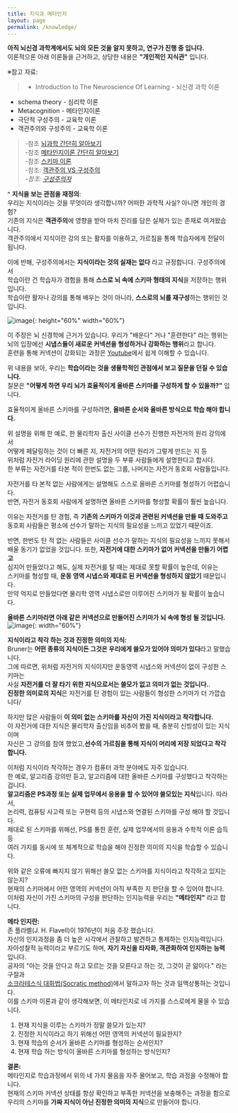 ```yaml
---
title: 지식과 메타인지
layout: page
permalink: /knowledge/
---
```


**아직 뇌신경 과학계에서도 뇌의 모든 것을 알지 못하고, 연구가 진행 중 입니다.**<br/>
이론적으론 아래 이론들을 근거하고, 상당한 내용은 **"개인적인 지식관"** 입니다.<br/>

※참고 자료:<br/>
>* Introduction to The Neuroscience Of Learning - 뇌신경 과학 이론<br/>
* schema theory - 심리학 이론<br/>
* Metacognition - 메타인지이론 <br/>
* 극단적 구성주의 - 교육학 이론
* 객관주의와 구성주의 - 교육학 이론<br/>

> -참조 [뇌과학 간단히 알아보기](https://medium.com/neuroscience-in-real-life/introduction-to-neuroscience-of-learning-3dd2042b181b)<br/>
> -참조 [메타인지이론 간단히 알아보기](https://en.wikipedia.org/wiki/Metacognition)<br/>
> -참조 [스키마 이론](https://en.wikipedia.org/wiki/Schema_(psychology))<br/>
> -참조: [객관주의 VS 구성주의](https://ddalgiru.tistory.com/9)_<br/>
> -참조: [구성주의자](http://blog.naver.com/lumines103/221021125472)_<br/>

^
**지식을 보는 관점을 재정의**:<br/>
우리는 지식이라는 것을 무엇이라 생각합니까? 어떠한 과학적 사실? 아니면 개인의 경험?<br/>
기존의 지식은 **객관주의**에 영향을 받아 마치 진리를 담은 실체가 있는 존재로 여겨왔습니다.<br/>
객관주의에서 지식이란 강의 또는 활자를 이용하고, 가르침을 통해 학습자에게 전달이 됩니다. <br/>

이에 반해, 구성주의에서는 **지식이라는 것의 실재는 없다** 라고 규정합니다. 구성주의에서<br/>
학습이란 건 학습자가 경험을 통해 **스스로 뇌 속에 스키마 형태의 지식**을 저장하는 행위입니다. <br/>
학습이란 활자나 강의를 통해 배우는 것이 아니라, **스스로의 뇌를 재구성**하는 행위인 것입니다.<br/>

![image](../assets/images/spy/shema.png){: height="60%" width="60%"}

이 주장은 뇌 신경학에 근거가 있습니다. 우리가 "배운다" 거나 "훈련한다" 라는 행위는<br/>
뇌의 입장에선 **시냅스들이 새로운 커넥션을 형성하거나 강화하는 행위**라고 합니다.<br/>
훈련을 통해 커넥션이 강화되는 과정은 [Youtube](https://www.youtube.com/watch?v=_nWMP68DqHE)에서 쉽게 이해할 수 있습니다.<br/>

위 내용을 보아, 우리는 **학습이라는 것을 생물학적인 관점에서 보고 질문을 던질 수 있습니다.**<br/>
질문은 **"어떻게 하면 우리 뇌가 효율적이게 올바른 스키마를 구성하게 할 수 있을까?"** 입니다.

효율적이게 올바른 스키마를 구성하려면, **올바른 순서와 올바른 방식으로 학습 해야 합니다.**<br/>

위 설명을 위해 한 예로, 한 물리학자 출신 사이클 선수가 진행한 자전거의 원리 강의에서<br/>
어떻게 페달링하는 것이 더 빠른 지, 자전거의 어떤 원리가 그렇게 만드는 지 등<br/>
위처럼 자전거 라이딩 원리에 관한 설명을 두 부류 사람들에게 설명한다고 합시다.<br/>
한 부류는 자전거를 타본 적이 한번도 없는 그룹, 나머지는 자전거 동호회 사람들입니다.<br/>

자전거를 타 본적 없는 사람에게는 설명해도 스스로 올바른 스키마를 형성하기 어렵습니다.<br/>
반면, 자전거 동호회 사람에게 설명하면 올바른 스키마를 형성할 확률이 훨씬 높습니다.<br/>

이유는 자전거를 탄 경험, 즉 **기존의 스키마가 이것과 관련된 커넥션을 만들 때 도와주고**<br/>
동호회 사람들은 평소에 선수가 말하는 지식의 필요성을 느끼고 있었기 때문이죠.<br/>

반면, 한번도 탄 적 없는 사람들은 사이클 선수가 말하는 지식의 필요성을 느끼지 못해서<br/>
배울 동기가 없었을 것입니다. 또한, **자전거에 대한 스키마가 없어 커넥션을 만들기 어렵고**<br/>
심지어 만들었다고 해도, 실제 자전거를 탈 때는 제대로 못할 확률이 높은데, 이유는<br/>
스키마를 형성할 때, **운동 영역 시냅스와 제대로 된 커넥션을 형성하지 않았기** 때문입니다.<br/>
만약 억지로 만들었다면 물리학 영역 시냅스로만 이루어진 스키마가 될 확률이 높습니다.<br/>

**올바른 스키마라면 아래 같은 커넥션으로 만들어진 스키마가 뇌 속에 형성 될 것입니다.**<br/>
![image](../assets/images/spy/schema-bike.png){: width="60%"}


**지식이라고 착각 하는 것과 진정한 의미의 지식:**<br/>
Bruner는 **어떤 종류의 지식이든 그것은 우리에게 쓸모가 있어야 의미가 있다**라고 말했습니다.<br/>
그에 따르면, 위처럼 자전거의 지식이지만 운동영역 시냅스와 커넥션이 없이 구성한 스키마는<br/>
사실 **자전거를 더 잘 타기 위한 지식으로서는 쓸모가 없고 의미가 없는 것입니다.**.<br/>
**진정한 의미로의 지식**은 자전거를 탄 경험이 있는 사람들이 형성한 스키마가 더 가깝습니다/<br/>

하지만 많은 사람들이 **이 의미 없는 스키마를 자신이 가진 지식이라고 착각합니다.**<br/>
이 자전거에 대한 지식은 물리학자 출신임을 비추어 봤을 때, 충분히 신빙성이 있는 지식이며<br/>
자신은 그 강의를 참여 했었고,**선수의 가르침을 통해 지식이 머리에 저장 되었다고 착각합니다.**<br/>

이처럼 지식이라 착각하는 경우가 컴퓨터 과학 분야에도 자주 있습니다.<br/>
한 예로, 알고리즘 강의만 듣고, 알고리즘에 대한 올바른 스키마를 구성했다고 착각하는 겁니다.<br/>
**알고리즘은 PS과정 또는 실제 업무에서 응용을 할 수 있어야 쓸모있는 지식**입니다. 따라서,<br/>
논리력, 컴퓨팅 사고력 또는 구현력 등의 시냅스와 연결된 스키마를 구성 해야 할 것입니다.<br/>
제대로 된 스키마를 위해선, PS를 통한 훈련, 실제 업무에서의 응용과 수학적 이론 습득 등<br/>
여러 가지를 동시에 또 체계적으로 학습을 해야 진정한 의미의 지식을 학습할 수 있습니다.<br/>

위와 같은 오류에 빠지지 않기 위해선 쓸모 없는 스키마를 지식이라고 착각하고 있지는 않는지? <br/>
현재의 스키마에서 어떤 영역의 커넥션이 아직 부족한 지 판단을 할 수 있어야 합니다.<br/>
이처럼 자신이 가진 스키마의 구성을 판단하는 인지능력을 우리는 **"메타인지"** 라고 합니다.<br/>

**메타 인지란:**<br/>
존 플라벨(J. H. Flavell)이 1976년이 처음 주장 했습니다.<br/>
자신의 인지과정을 좀 더 높은 시각에서 관찰하고 발견하고 통제하는 인지능력입니다.<br/>
자아성찰적 능력이라고 부르기도 하며, **자기 자신을 타자화, 객관화하여 인지하는 능력**입니다.<br/>
공자의 "아는 것을 안다고 하고 모르는 것을 모른다고 하는 것, 그것이 곧 앎이다." 라는 구절과<br/>
[소크라테스식 대화법(Socratic method)](https://ko.wikipedia.org/wiki/%EB%AC%B8%EB%8B%B5%EB%B2%95)에서 말하고자 하는 것과 일맥상통하는 것입니다.<br/>
이를 스키마 이론과 같이 생각해보면, 이 메타인지로 네 가지를 스스로에게 물을 수 있습니다.<br/>
1. 현재 지식을 이루는 스키마가 정말 쓸모가 있는지?
2. 진정한 지식이라고 하기 위해선 어떤 영역의 커넥션이 필요한지?
3. 현재 학습의 순서가 올바른 스키마를 형성하는 순서인지?
4. 현재 학습 하는 방식이 올바른 스키마를 형성하는 방식인지?

**결론:**<br/>
메타인지로 학습과정에서 위의 네 가지 물음을 자주 물어보고, 학습 과정을 수정해야 합니다.<br/>
현재의 스키마 커넥션 상태를 항상 확인하고 부족한 커넥션을 보충해주는 과정을 함으로<br/>
우리의 스키마를 **가짜 지식이 아닌 진정한 의미의 지식**으로 만들어야 합니다.<br/>
